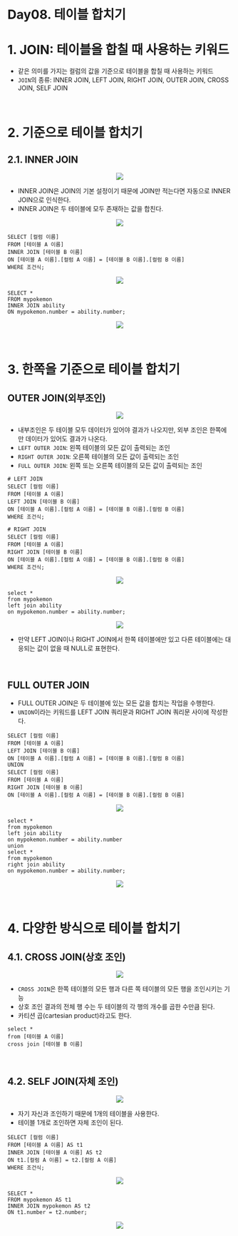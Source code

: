 # Day08. 테이블 합치기

# 1. JOIN: 테이블을 합칠 때 사용하는 키워드

- 같은 의미를 가지는 컬럼의 값을 기준으로 테이블을 합칠 때 사용하는 키워드
- `JOIN`의 종류: INNER JOIN, LEFT JOIN, RIGHT JOIN, OUTER JOIN, CROSS JOIN, SELF JOIN

<br/>

# 2. 기준으로 테이블 합치기

## 2.1. INNER JOIN

<p align="center">
    <img src="/src/resources/INNERJOIN.png">
</p>

- INNER JOIN은 JOIN의 기본 설정이기 때문에 JOIN만 적는다면 자동으로 INNER JOIN으로 인식한다.
- INNER JOIN은 두 테이블에 모두 존재하는 값을 합친다.

<p align="center">
    <img src="/src/resources/DAY08_INNERJOIN1.png">
</p>

```mysql
SELECT [컬럼 이름]
FROM [테이블 A 이름]
INNER JOIN [테이블 B 이름]
ON [테이블 A 이름].[컬럼 A 이름] = [테이블 B 이름].[컬럼 B 이름]
WHERE 조건식;
```

<p align="center">
    <img src="/src/resources/day08_innerjoin_table.png">
</p>

```mysql
SELECT *
FROM mypokemon
INNER JOIN ability
ON mypokemon.number = ability.number;
```

<p align="center">
    <img src="/src/resources/day08_innerjoin_result.png">
</p>

<br/>

# 3. 한쪽을 기준으로 테이블 합치기

## OUTER JOIN(외부조인)

<p align="center">
    <img src="/src/resources/OUTER_JOIN.png">
</p>

- 내부조인은 두 테이블 모두 데이터가 있어야 결과가 나오지만, 외부 조인은 한쪽에만 데이터가 있어도 결과가 나온다.
- `LEFT OUTER JOIN`: 왼쪽 테이블의 모든 값이 출력되는 조인
- `RIGHT OUTER JOIN`: 오른쪽 테이블의 모든 값이 출력되는 조인
- `FULL OUTER JOIN`: 왼쪽 또는 오른쪽 테이블의 모든 값이 출력되는 조인

```mysql
# LEFT JOIN
SELECT [컬럼 이름]
FROM [테이블 A 이름]
LEFT JOIN [테이블 B 이름]
ON [테이블 A 이름].[컬럼 A 이름] = [테이블 B 이름].[컬럼 B 이름]
WHERE 조건식;

# RIGHT JOIN
SELECT [컬럼 이름]
FROM [테이블 A 이름]
RIGHT JOIN [테이블 B 이름]
ON [테이블 A 이름].[컬럼 A 이름] = [테이블 B 이름].[컬럼 B 이름]
WHERE 조건식;
```

<p align="center">
    <img src="/src/resources/day08_leftjoin.png">
</p>

```mysql
select *
from mypokemon
left join ability
on mypokemon.number = ability.number;
```

<p align="center">
    <img src="/src/resources/day08_leftjoin_result.png">
</p>

- 만약 LEFT JOIN이나 RIGHT JOIN에서 한쪽 테이블에만 있고 다른 테이블에는 대응되는 값이 없을 때 NULL로 표현한다.

<br/>

## FULL OUTER JOIN

- FULL OUTER JOIN은 두 테이블에 있는 모든 값을 합치는 작업을 수행한다.
- `UNION`이라는 키워드를 LEFT JOIN 쿼리문과 RIGHT JOIN 쿼리문 사이에 작성한다.

```mysql
SELECT [컬럼 이름]
FROM [테이블 A 이름]
LEFT JOIN [테이블 B 이름]
ON [테이블 A 이름].[컬럼 A 이름] = [테이블 B 이름].[컬럼 B 이름]
UNION
SELECT [컬럼 이름]
FROM [테이블 A 이름]
RIGHT JOIN [테이블 B 이름]
ON [테이블 A 이름].[컬럼 A 이름] = [테이블 B 이름].[컬럼 B 이름]
```

<p align="center">
    <img src="/src/resources/day08_fullouterjoin_table.png">
</p>

```mysql
select *
from mypokemon
left join ability
on mypokemon.number = ability.number
union
select *
from mypokemon
right join ability
on mypokemon.number = ability.number;
```

<p align="center">
    <img src="/src/resources/day08_fullouterjoin_result.png">
</p>

<br/>

# 4. 다양한 방식으로 테이블 합치기

## 4.1. CROSS JOIN(상호 조인)

<p align="center">
    <img src="/src/resources/CROSS_JOIN.png">
</p>

- `CROSS JOIN`은 한쪽 테이블의 모든 행과 다른 쪽 테이블의 모든 행을 조인시키는 기능
- 상호 조인 결과의 전체 행 수는 두 테이블의 각 행의 개수를 곱한 수만큼 된다.
- 카티션 곱(cartesian product)라고도 한다.

```mysql
select *
from [테이블 A 이름]
cross join [테이블 B 이름]
```

<br/>

## 4.2. SELF JOIN(자체 조인)

<p align="center">
    <img src="/src/resources/SELF_JOIN.png">
</p>

- 자기 자신과 조인하기 때문에 1개의 테이블을 사용한다.
- 테이블 1개로 조인하면 자체 조인이 된다.

```mysql
SELECT [컬럼 이름]
FROM [테이블 A 이름] AS t1
INNER JOIN [테이블 A 이름] AS t2
ON t1.[컬럼 A 이름] = t2.[컬럼 A 이름]
WHERE 조건식;
```

<p align="center">
    <img src="/src/resources/day08_selfjoin_table.png">
</p>

```mysql
SELECT *
FROM mypokemon AS t1
INNER JOIN mypokemon AS t2
ON t1.number = t2.number;
```

<p align="center">
    <img src="/src/resources/day08_selfjoin_result.png">
</p>
